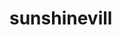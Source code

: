 # sunshinevill
<!doctype html>
<html>
    <head>
        <title>hojinvill</title>
        <meta charset="utf-8>sfjklsdfjkl
                       
                       
                       sdf
                       
                       
                       
                       sdfsdfdsfsfsf
            }
                       
                       
                       hehehe

        권호진 왔다감